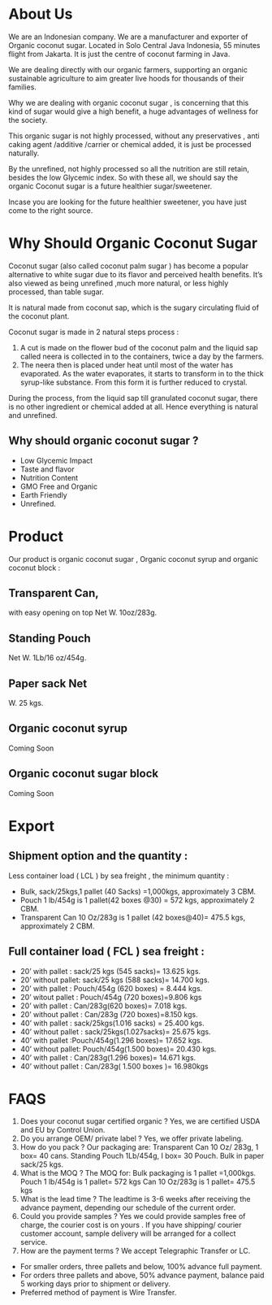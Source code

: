 # About Us
We are an Indonesian company. We are a manufacturer and exporter of Organic coconut sugar. Located in Solo Central Java Indonesia, 55 minutes flight from Jakarta. It is just the centre of coconut farming in Java.

We are dealing directly with our organic farmers, supporting an organic sustainable agriculture to aim greater live hoods for thousands of their families.

Why we are dealing with organic coconut sugar , is concerning that this kind of sugar would give a high benefit, a huge advantages of wellness for the society.

This organic sugar is not highly processed, without any preservatives , anti caking agent /additive /carrier or chemical added, it is just be processed naturally.

By the unrefined, not highly processed so all the nutrition are still retain, besides the low Glycemic index. So with these all, we should say the organic Coconut sugar is a future healthier sugar/sweetener.

Incase you are looking for the future healthier sweetener, you have just come to the right source.

# Why Should Organic Coconut Sugar
Coconut sugar (also called coconut palm sugar ) has become a popular alternative to white sugar due to its flavor and perceived health benefits. It’s also viewed as being unrefined ,much more natural, or less highly processed, than table sugar.

It is natural made from coconut sap, which is the sugary circulating fluid of the coconut plant.
 
Coconut sugar is made in 2 natural steps process : 
1.	A cut is made on the flower bud of the coconut palm and the liquid sap called neera is collected in to the containers, twice a day by the farmers. 
2.	The neera then is placed under heat until most of the water has evaporated. As the water evaporates, it starts to transform in to the thick syrup-like substance. From this form it is further reduced to crystal.

During the process, from the liquid sap till granulated coconut sugar, there is no other ingredient or chemical added at all. Hence everything is natural and unrefined.

## Why should organic coconut sugar ?

- Low Glycemic Impact
- Taste and flavor
- Nutrition Content
- GMO Free and Organic
- Earth Friendly
- Unrefined.

# Product
Our product is organic coconut sugar , Organic coconut syrup and organic coconut block :
## Transparent Can, 
with easy opening on top Net W. 10oz/283g. 
## Standing Pouch 
Net W. 1Lb/16 oz/454g.
## Paper sack Net
W. 25 kgs.
## Organic coconut syrup
Coming Soon
## Organic coconut sugar block
Coming Soon

# Export
## Shipment option and the quantity :
Less container load ( LCL ) by sea freight , the minimum quantity :
- Bulk, sack/25kgs,1 pallet (40 Sacks) =1,000kgs, approximately 3 CBM.
- Pouch 1 lb/454g is 1 pallet(42 boxes @30) = 572 kgs, approximately 2 CBM.
- Transparent Can 10 Oz/283g is 1 pallet (42 boxes@40)= 475.5 kgs, approximately 2 CBM.

## Full container load ( FCL ) sea freight :
- 20’ with pallet : sack/25 kgs (545 sacks)= 13.625 kgs. 
- 20’ without pallet: sack/25 kgs (588 sacks)= 14.700 kgs.
- 20’ with pallet : Pouch/454g (620 boxes) = 8.444 kgs. 
- 20’ witout pallet : Pouch/454g (720 boxes)=9.806 kgs
- 20’ with pallet : Can/283g(620 boxes)= 7.018 kgs. 
- 20’ without pallet : Can/283g (720 boxes)=8.150 kgs.
- 40’ with pallet : sack/25kgs(1.016 sacks) = 25.400 kgs. 
- 40’ without pallet : sack/25kgs(1.027sacks)= 25.675 kgs.
- 40’ with pallet :Pouch/454g(1.296 boxes)= 17.652 kgs. 
- 40’ without pallet: Pouch/454g(1.500 boxes)= 20.430 kgs.
- 40’ with pallet : Can/283g(1.296 boxes)= 14.671 kgs. 
- 40’ without pallet : Can/283g( 1.500 boxes )= 16.980kgs

# FAQS
1. Does your coconut sugar certified organic ?
Yes, we are certified USDA and EU by Control Union.
2. Do you arrange OEM/ private label ? 
Yes, we offer private labeling.
3. How do you pack ? 
Our packaging are: 
Transparent Can 10 Oz/ 283g, 1 box= 40 cans. 
Standing Pouch 1Lb/454g, I box= 30 Pouch. 
Bulk in paper sack/25 kgs.
4. What is the MOQ ? 
The MOQ for: 
Bulk packaging is 1 pallet =1,000kgs. 
Pouch 1 lb/454g is 1 pallet= 572 kgs 
Can 10 Oz/283g is 1 pallet= 475.5 kgs
5. What is the lead time ? 
The leadtime is 3-6 weeks after receiving the advance payment, depending our schedule of the current order.
6. Could you provide samples ? 
Yes we could provide samples free of charge, the courier cost is on yours . If you have shipping/ courier customer account, sample delivery will be arranged for a collect service.
7. How are the payment terms ?
We accept Telegraphic Transfer or LC. 
- For smaller orders, three pallets and below, 100% advance full payment. 
- For orders three pallets and above, 50% advance payment, balance paid 5 working days prior to shipment or delivery. 
- Preferred method of payment is Wire Transfer.

